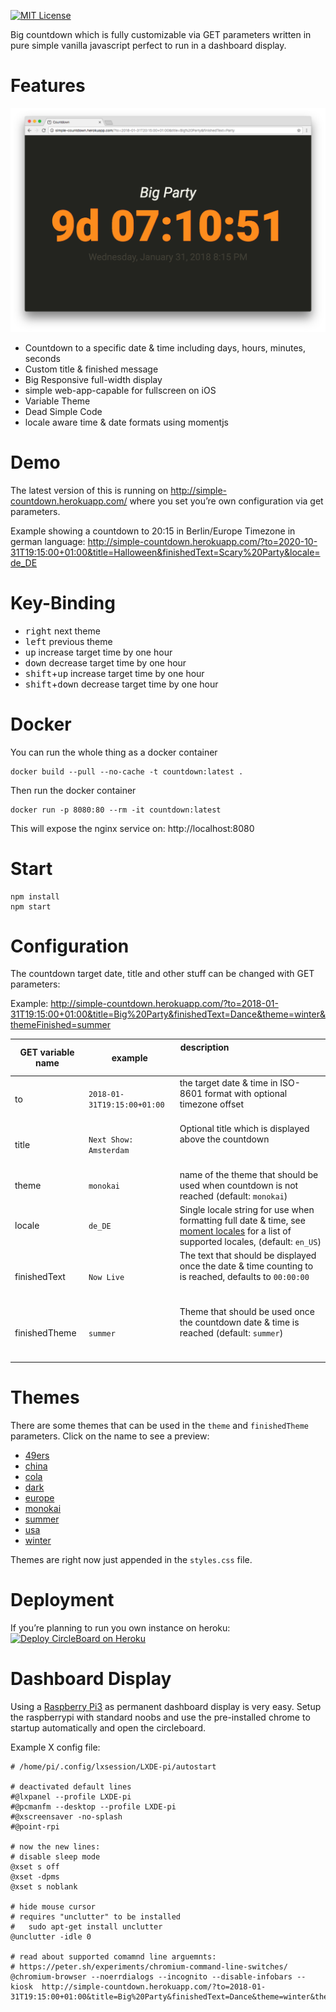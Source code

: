 [![MIT License](https://badges.frapsoft.com/os/mit/mit.svg?v=102)](https://github.com/ellerbrock/open-source-badge/)

Big countdown which is fully customizable via GET parameters written in pure simple vanilla javascript perfect to run in a dashboard display.

# Features

![Screenshot of Countdown in Action 2018-01-22](https://raw.githubusercontent.com/Ephigenia/countdown/master/screenshot.png)

- Countdown to a specific date & time including days, hours, minutes, seconds
- Custom title & finished message
- Big Responsive full-width display
- simple web-app-capable for fullscreen on iOS
- Variable Theme
- Dead Simple Code
- locale aware time & date formats using momentjs

# Demo

The latest version of this is running on http://simple-countdown.herokuapp.com/ where you set you’re own configuration via get parameters.

Example showing a countdown to 20:15 in Berlin/Europe Timezone in german language:
http://simple-countdown.herokuapp.com/?to=2020-10-31T19:15:00+01:00&title=Halloween&finishedText=Scary%20Party&locale=de_DE

# Key-Binding

- <kbd>right</kbd> next theme
- <kbd>left</kbd> previous theme
- <kbd>up</kbd> increase target time by one hour
- <kbd>down</kbd> decrease target time by one hour
- <kbd>shift</kbd>+<kbd>up</kbd> increase target time by one hour
- <kbd>shift</kbd>+<kbd>down</kbd> decrease target time by one hour

# Docker

You can run the whole thing as a docker container

    docker build --pull --no-cache -t countdown:latest .

Then run the docker container

    docker run -p 8080:80 --rm -it countdown:latest

This will expose the nginx service on: http://localhost:8080

# Start

    npm install
    npm start

# Configuration

The countdown target date, title and other stuff can be changed with GET parameters:

Example: http://simple-countdown.herokuapp.com/?to=2018-01-31T19:15:00+01:00&title=Big%20Party&finishedText=Dance&theme=winter&themeFinished=summer

| GET variable name	| example                     | description                                                                                                                                                                                   |
|-------------------|-----------------------------|-----------------------------------------------------------------------------------------------------------------------------------------------------------------------------------------------|
| to	            | `2018-01-31T19:15:00+01:00` | the target date & time in ISO-8601 format with optional timezone offset                                                                                                                       |
| title             | `Next Show: Amsterdam`      | Optional title which is displayed above the countdown                                                                                                                                         |
| theme             | `monokai`                   | name of the theme that should be used when countdown is not reached (default: `monokai`)                                                                                                      |
| locale            | `de_DE`                     | Single locale string for use when formatting full date & time, see [moment locales](https://github.com/moment/moment/tree/develop/locale) for a list of supported locales, (default: `en_US`) |
| finishedText      | `Now Live`                  | The text that should be displayed once the date & time counting to is reached, defaults to `00:00:00`                                                                                         |
| finishedTheme     | `summer`                    | Theme that should be used once the countdown date & time is reached (default: `summer`)                                                                                                       |

# Themes

There are some themes that can be used in the `theme` and `finishedTheme` parameters. Click on the name to see a preview:

- [49ers](http://simple-countdown.herokuapp.com/?to=2020-10-31T18:00:00+01:00&title=Countdown%20Title%20Value&theme=49ers)
- [china](http://simple-countdown.herokuapp.com/?to=2020-10-31T18:00:00+01:00&title=Countdown%20Title%20Value&theme=china)
- [cola](http://simple-countdown.herokuapp.com/?to=2020-10-31T18:00:00+01:00&title=Countdown%20Title%20Value&theme=cola)
- [dark](http://simple-countdown.herokuapp.com/?to=2020-10-31T18:00:00+01:00&title=Countdown%20Title%20Value&theme=dark)
- [europe](http://simple-countdown.herokuapp.com/?to=2020-10-31T18:00:00+01:00&title=Countdown%20Title%20Value&theme=europe)
- [monokai](http://simple-countdown.herokuapp.com/?to=2020-10-31T18:00:00+01:00&title=Countdown%20Title%20Value&theme=monokai)
- [summer](http://simple-countdown.herokuapp.com/?to=2020-10-31T18:00:00+01:00&title=Countdown%20Title%20Value&theme=summer)
- [usa](http://simple-countdown.herokuapp.com/?to=2020-10-31T18:00:00+01:00&title=Countdown%20Title%20Value&theme=usa)
- [winter](http://simple-countdown.herokuapp.com/?to=2020-10-31T18:00:00+01:00&title=Countdown%20Title%20Value&theme=winter)

Themes are right now just appended in the `styles.css` file.

# Deployment

If you’re planning to run you own instance on heroku:
[![Deploy CircleBoard on Heroku](https://www.herokucdn.com/deploy/button.svg)](https://heroku.com/deploy)

# Dashboard Display

Using a [Raspberry Pi3](https://www.raspberrypi.org) as permanent dashboard display is very easy. Setup the raspberrypi with standard noobs and use the pre-installed chrome to startup automatically and open the circleboard.

Example X config file:

```
# /home/pi/.config/lxsession/LXDE-pi/autostart

# deactivated default lines
#@lxpanel --profile LXDE-pi
#@pcmanfm --desktop --profile LXDE-pi
#@xscreensaver -no-splash
#@point-rpi

# now the new lines:
# disable sleep mode
@xset s off
@xset -dpms
@xset s noblank

# hide mouse cursor
# requires "unclutter" to be installed
#   sudo apt-get install unclutter
@unclutter -idle 0

# read about supported comamnd line arguemnts:
# https://peter.sh/experiments/chromium-command-line-switches/
@chromium-browser --noerrdialogs --incognito --disable-infobars --kiosk  http://simple-countdown.herokuapp.com/?to=2018-01-31T19:15:00+01:00&title=Big%20Party&finishedText=Dance&theme=winter&themeFinished=summer&locale=de_DE
```
